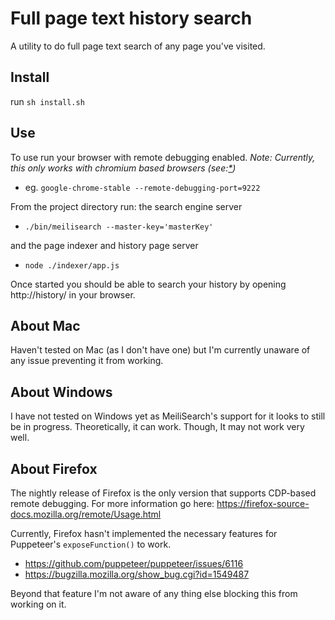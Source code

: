# Full page text history search
A utility to do full page text search of any page you've visited.

## Install
run `sh install.sh`

## Use
To use run your browser with remote debugging enabled. *Note: Currently, this only works with chromium based browsers (see:[*](#about-firefox))*

  - eg. `google-chrome-stable --remote-debugging-port=9222`
  
From the project directory run:
the search engine server
  - `./bin/meilisearch --master-key='masterKey'`
  
and the page indexer and history page server

  - `node ./indexer/app.js`

Once started you should be able to search your history by opening http://history/ in your browser.

## About Mac
Haven't tested on Mac (as I don't have one) but I'm currently unaware of any issue preventing it from working.

## About Windows
I have not tested on Windows yet as MeiliSearch's support for it looks to still be in progress.
Theoretically, it can work. Though, It may not work very well.

## About Firefox
The nightly release of Firefox is the only version that supports CDP-based remote debugging. For more information go here: https://firefox-source-docs.mozilla.org/remote/Usage.html

Currently, Firefox hasn't implemented the necessary features for Puppeteer's `exposeFunction()` to work.
* https://github.com/puppeteer/puppeteer/issues/6116
* https://bugzilla.mozilla.org/show_bug.cgi?id=1549487

Beyond that feature I'm not aware of any thing else blocking this from working on it.
